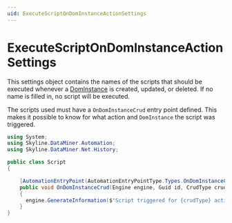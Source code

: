 ```yaml
---
uid: ExecuteScriptOnDomInstanceActionSettings
---
```


# ExecuteScriptOnDomInstanceActionSettings

This settings object contains the names of the scripts that should be executed whenever a [DomInstance](xref:DomInstance) is created, updated, or deleted. If no name is filled in, no script will be executed.

The scripts used must have a `OnDomInstanceCrud` entry point defined. This makes it possible to know for what action and `DomInstance` the script was triggered.

```csharp
using System;
using Skyline.DataMiner.Automation;
using Skyline.DataMiner.Net.History;

public class Script
{

	[AutomationEntryPoint(AutomationEntryPointType.Types.OnDomInstanceCrud)]
	public void OnDomInstanceCrud(Engine engine, Guid id, CrudType crudType)
	{
	  engine.GenerateInformation($"Script triggered for {crudType} action on DomInstance with ID: {id}");
	}
}
```
